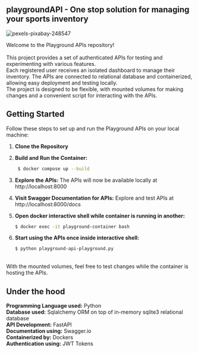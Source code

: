 ## playgroundAPI - One stop solution for managing your sports inventory


![pexels-pixabay-248547](https://github.com/vidhi-kumar/playgroundAPI/assets/55309127/b9359bbd-cf88-4e52-bf25-eef6e5e12526)


Welcome to the Playground APIs repository!<br><br>
This project provides a set of authenticated APIs for testing and experimenting with various features.<br> 
Each registered user receives an isolated dashboard to manage their inventory.
The APIs are connected to relational database and containerized, allowing easy deployment and testing locally.<br>
The project is designed to be flexible, with mounted volumes for making changes and a convenient script for interacting with the APIs.

## Getting Started

Follow these steps to set up and run the Playground APIs on your local machine:

1. **Clone the Repository**

2. **Build and Run the Container:**
    ```bash
     $ docker compose up --build
    ```

3. **Explore the APIs:**
  The APIs will now be available locally at http://localhost:8000

4. **Visit Swagger Documentation for APIs:**
   Explore and test APIs at http://localhost:8000/docs

5. **Open docker interactive shell while container is running in another:**
   ```bash
   $ docker exec -it playground-container bash
   ```
   
6. **Start using the APIs once inside interactive shell:**
   ```bash
   $ python playground-api-playground.py
   ```

<br>With the mounted volumes, feel free to test changes while the container is hosting the APIs.

## Under the hood
**Programming Language used:**
Python<br>
**Database used:**
Sqlalchemy ORM on top of in-memory sqlite3 relational database<br>
**API Development:**
FastAPI<br>
**Documentation using:**
Swagger.io<br>
**Containerized by:**
Dockers<br>
**Authentication using:**
JWT Tokens<br>

